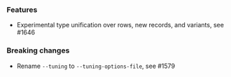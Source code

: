 <!-- NOTE:
     Release notes for unreleased changes go here, following this format:

        ### Features

         * Change description, see #123

        ### Bug fixes

         * Some bug fix, see #124

     DO NOT LEAVE A BLANK LINE BELOW THIS PREAMBLE -->
### Features

* Experimental type unification over rows, new records, and variants, see #1646
### Breaking changes

 * Rename `--tuning` to `--tuning-options-file`, see #1579
